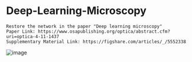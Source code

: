 # Deep-Learning-Microscopy
    Restore the network in the paper "Deep learning microscopy"
    Paper Link: https://www.osapublishing.org/optica/abstract.cfm?uri=optica-4-11-1437
    Supplementary Material Link: https://figshare.com/articles/_/5552338
![image](http://github.com/bilibilistar/Deep-Learning-Microscopy/tree/master/readmeImages/network.png)
